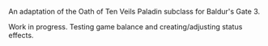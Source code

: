 An adaptation of the Oath of Ten Veils Paladin subclass for Baldur's Gate 3. 

Work in progress. Testing game balance and creating/adjusting status effects.

